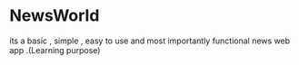 # NewsWorld
its a basic , simple , easy to use and most importantly functional news web app .(Learning purpose)
